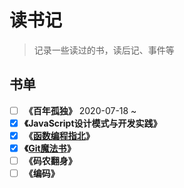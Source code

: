 # 读书记

> 记录一些读过的书，读后记、事件等

## 书单

- [ ] **《百年孤独》** 2020-07-18 ~
- [x] **《JavaScript设计模式与开发实践》**
- [x] **《[函数编程指北](https://llh911001.gitbooks.io/mostly-adequate-guide-chinese/content/)》**
- [x] **《[Git魔法书](http://www-cs-students.stanford.edu/~blynn/gitmagic/intl/zh_cn/index.html)》** 
- [ ] **《码农翻身》**
- [ ] **《编码》**
